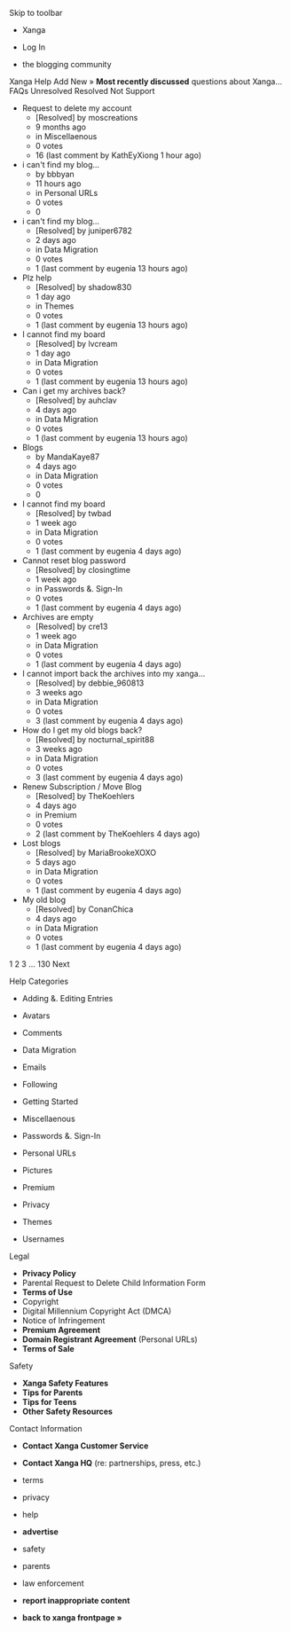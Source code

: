 Skip to toolbar

*   Xanga

*   Log In

*   the blogging community

Xanga Help Add New » **Most recently discussed** questions about Xanga… FAQs Unresolved Resolved Not Support

*   Request to delete my account
    *   \[Resolved\] by moscreations
    *   9 months ago
    *   in Miscellaenous
    *   0 votes
    *   16 (last comment by KathEyXiong 1 hour ago)
*   i can't find my blog...
    *   by bbbyan
    *   11 hours ago
    *   in Personal URLs
    *   0 votes
    *   0
*   i can't find my blog...
    *   \[Resolved\] by juniper6782
    *   2 days ago
    *   in Data Migration
    *   0 votes
    *   1 (last comment by eugenia 13 hours ago)
*   Plz help
    *   \[Resolved\] by shadow830
    *   1 day ago
    *   in Themes
    *   0 votes
    *   1 (last comment by eugenia 13 hours ago)
*   I cannot find my board
    *   \[Resolved\] by lvcream
    *   1 day ago
    *   in Data Migration
    *   0 votes
    *   1 (last comment by eugenia 13 hours ago)
*   Can i get my archives back?
    *   \[Resolved\] by auhclav
    *   4 days ago
    *   in Data Migration
    *   0 votes
    *   1 (last comment by eugenia 13 hours ago)
*   Blogs
    *   by MandaKaye87
    *   4 days ago
    *   in Data Migration
    *   0 votes
    *   0
*   I cannot find my board
    *   \[Resolved\] by twbad
    *   1 week ago
    *   in Data Migration
    *   0 votes
    *   1 (last comment by eugenia 4 days ago)
*   Cannot reset blog password
    *   \[Resolved\] by closingtime
    *   1 week ago
    *   in Passwords &. Sign-In
    *   0 votes
    *   1 (last comment by eugenia 4 days ago)
*   Archives are empty
    *   \[Resolved\] by cre13
    *   1 week ago
    *   in Data Migration
    *   0 votes
    *   1 (last comment by eugenia 4 days ago)
*   I cannot import back the archives into my xanga...
    *   \[Resolved\] by debbie\_960813
    *   3 weeks ago
    *   in Data Migration
    *   0 votes
    *   3 (last comment by eugenia 4 days ago)
*   How do I get my old blogs back?
    *   \[Resolved\] by nocturnal\_spirit88
    *   3 weeks ago
    *   in Data Migration
    *   0 votes
    *   3 (last comment by eugenia 4 days ago)
*   Renew Subscription / Move Blog
    *   \[Resolved\] by TheKoehlers
    *   4 days ago
    *   in Premium
    *   0 votes
    *   2 (last comment by TheKoehlers 4 days ago)
*   Lost blogs
    *   \[Resolved\] by MariaBrookeXOXO
    *   5 days ago
    *   in Data Migration
    *   0 votes
    *   1 (last comment by eugenia 4 days ago)
*   My old blog
    *   \[Resolved\] by ConanChica
    *   4 days ago
    *   in Data Migration
    *   0 votes
    *   1 (last comment by eugenia 4 days ago)

1 2 3 ... 130 Next

Help Categories

*   Adding &. Editing Entries
*   Avatars
*   Comments
*   Data Migration
*   Emails
*   Following
*   Getting Started
*   Miscellaenous

*   Passwords &. Sign-In
*   Personal URLs
*   Pictures
*   Premium
*   Privacy
*   Themes
*   Usernames

Legal

*   **Privacy Policy**
*   Parental Request to Delete Child Information Form
*   **Terms of Use**
*   Copyright
*   Digital Millennium Copyright Act (DMCA)
*   Notice of Infringement
*   **Premium Agreement**
*   **Domain Registrant Agreement** (Personal URLs)
*   **Terms of Sale**

Safety

*   **Xanga Safety Features**
*   **Tips for Parents**
*   **Tips for Teens**
*   **Other Safety Resources**

Contact Information

*   **Contact Xanga Customer Service**
*   **Contact Xanga HQ** (re: partnerships, press, etc.)

*   terms
*   privacy
*   help
*   **advertise**

*   safety
*   parents
*   law enforcement
*   **report inappropriate content**

*   **back to xanga frontpage »**